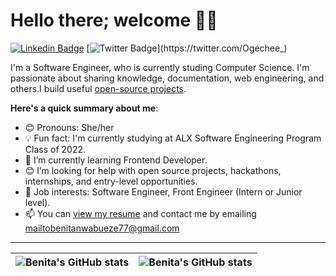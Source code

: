 # Hello there; welcome 👋🏾

[![Linkedin Badge](https://img.shields.io/badge/-iambenita-blue?style=for-the-badge&logo=Linkedin&logoColor=white&link=https://www.linkedin.com/in/nwabueze-benita)](https://www.linkedin.com/in/nwabueze-benita) [![Twitter Badge](https://img.shields.io/badge/-@iambenita-1ca0f1?style=for-the-badge&logo=twitter&logoColor=white&link=https://twitter.com/Ogechee_)](https://twitter.com/Ogechee_)

I'm a Software Engineer, who is currently studing Computer Science. I'm passionate about sharing knowledge, documentation, web engineering, and others.I build useful [open-source projects](https://github.com/nwabuezebenita).

**Here's a quick summary about me**:

- 😊 Pronouns: She/her
- 💡 Fun fact: I'm currently studying at ALX Software Engineering Program Class of 2022.
- 🌱 I’m currently learning Frontend Developer.
- 😊 I’m looking for help with open source projects, hackathons, internships, and entry-level opportunities.
- 💼 Job interests: Software Engineer, Front Engineer (Intern or Junior level).
- 📫 You can [view my resume](https://www.linkedin.com/in/nwabueze-benita) and contact me by emailing mailtobenitanwabueze77@gmail.com

---

| <img align="center" src="https://github-readme-stats.vercel.app/api?username=[Ben_ita66](https://github.com/Ben-ita66)&show_icons=true&include_all_commits=true&hide_border=true" alt="Benita's GitHub stats" /> | <img align="center" src="https://github-readme-stats.vercel.app/api/top-langs/?username=[Ben_ita66](https://github.com/Ben-ita66)&langs_count=8&layout=compact&hide_border=true" alt="Benita's GitHub stats" /> |
| ------------- | ------------- |
